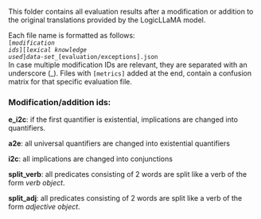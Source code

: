 This folder contains all evaluation results after a modification or addition to the original translations provided by the LogicLLaMA model. 

Each file name is formatted as follows: <br>
<code>[*modification ids*][*lexical knowledge used*]*data-set*\_[evaluation/exceptions].json</code> <br>
In case multiple modification IDs are relevant, they are separated with an underscore (_). 
Files with <code>[metrics]</code> added at the end, contain a confusion matrix for that specific evaluation file. 

### Modification/addition ids:
**e_i2c**: if the first quantifier is existential, implications are changed into quantifiers.

**a2e**: all universal quantifiers are changed into existential quantifiers 

**i2c**: all implications are changed into conjunctions

**split_verb**: all predicates consisting of 2 words are split like a verb of the form *verb object*. 

**split_adj**: all predicates consisting of 2 words are split like a verb of the form *adjective object*. 